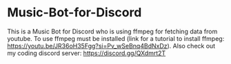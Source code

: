 # Music-Bot-for-Discord
This is a Music Bot for Discord who is using ffmpeg for fetching data from youtube. To use ffmpeg must be installed (link for a tutorial to install ffmpeg: https://youtu.be/JR36oH35Fgg?si=Pv_wSeBnq4BdNxDz).
Also check out my coding discord server:  https://discord.gg/QXdmrt2T
